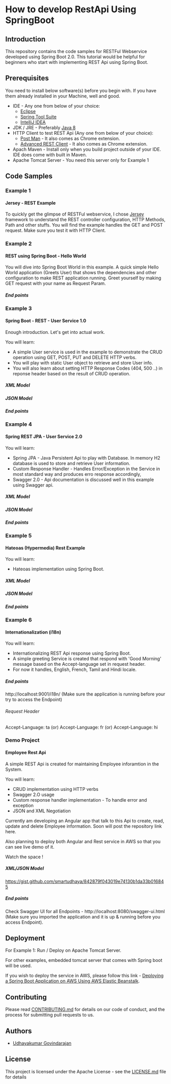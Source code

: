# How to develop RestApi Using SpringBoot

## Introduction

This repository contains the code samples for RESTFul Webservice developed using Spring Boot 2.0. This tutorial would be helpful for beginners who start with implementing REST Api using Spring Boot.

## Prerequisites

You need to install below software(s) before you begin with. If you have them already installed in your Machine, well and good.

* IDE - Any one from below of your choice:
  * [Eclipse](https://www.eclipse.org/downloads/)
  * [Spring Tool Suite](https://spring.io/tools/sts/all)
  * [IntelliJ IDEA](https://www.jetbrains.com/idea/download/)
* JDK / JRE - Preferably [Java 8](http://www.oracle.com/technetwork/java/javase/downloads/index.html)
* HTTP Client to test REST Api (Any one from below of your choice):
  * [Post Man](https://www.getpostman.com/) - It also comes as Chrome extension.
  * [Advanced REST Client](https://install.advancedrestclient.com/#/install) - It also comes as Chrome extension.
* Apach Maven - Install only when you build project outside of your IDE. IDE does come with built in Maven.
* Apache Tomcat Server - You need this server only for Example 1

## Code Samples

### Example 1

#### Jersey - REST Example

To quickly get the glimpse of RESTFul webservice, I chose [Jersey](https://jersey.github.io/) framework to understand the REST controller configuration, HTTP Methods, Path and other stuffs. You will find the example handles the GET and POST request. Make sure you test it with HTTP Client.

### Example 2

#### REST using Spring Boot - Hello World

You will dive into Spring Boot World in this example. A quick simple Hello World application (Greets User) that shows the dependencies and other configuration to make REST application running. Greet yourself by making GET request with your name as Request Param.

##### End points

### Example 3

#### Spring Boot - REST - User Service 1.0

Enough introduction. Let's get into actual work. 

You will learn:

* A simple User service is used in the example to demonstrate the CRUD operation using GET, POST, PUT and DELETE HTTP verbs.
* You will play with static User object to retrieve and store User info. 
* You will also learn about setting HTTP Response Codes (404, 500 ..) in reponse header based on the result of CRUD operation. 

##### XML Model

##### JSON Model

##### End points

### Example 4

#### Spring REST JPA - User Service 2.0

You will learn:

* Spring JPA - Java Persistent Api to play with Database. In memory H2 database is used to store and retrieve User information.
* Custom Response Handler - Handles Error/Exception in the Service in most standard way and produces erro response accordingly,
* Swagger 2.0 - Api documentation is discussed well in this example using Swagger api.

##### XML Model

##### JSON Model

##### End points

### Example 5

#### Hateoas (Hypermedia) Rest Example

You will learn:

* Hateoas implementation using Spring Boot.

##### XML Model

##### JSON Model

##### End points

### Example 6

#### Internationalization (i18n)

You will learn:

* Internationalizing REST Api response using Spring Boot. 
* A simple greeting Service is created that respond with 'Good Morning' message based on the Accept-language set in request header. 
* For now it handles, English, French, Tamil and Hindi locale.

##### End points

http://localhost:9001/i18n/ (Make sure the application is running before your try to access the Endpoint)

###### Request Header

Accept-Language: ta (or) Accept-Language: fr (or) Accept-Language: hi

### Demo Project

#### Employee Rest Api 

A simple REST Api is created for maintaining Employee inforamtion in the System.

You will learn:

* CRUD implementation using HTTP verbs
* Swagger 2.O usage
* Custom response handler implementation - To handle error and exception
* JSON and XML Negotiation

Currently am developing an Angular app that talk to this Api to create, read, update and delete Employee information. Soon will post the repository link here.

Also planning to deploy both Angular and Rest service in AWS so that you can see live demo of it.

Watch the space !

##### XML/JSON Model

https://gist.github.com/smartudhaya/842879f043019e74130b1da33b016845

##### End points

Check Swagger UI for all Endpoints  - http://localhost:8080/swagger-ui.html (Make sure you imported the application and it is up & running before you access Endpoint).

## Deployment

For Example 1: Run / Deploy on Apache Tomcat Server.

For other examples, embedded tomcat server that comes with Spring boot will be used.

If you wish to deploy the service in AWS, please follow this link - [Deploying a Spring Boot Application on AWS Using AWS Elastic Beanstalk](https://aws.amazon.com/blogs/devops/deploying-a-spring-boot-application-on-aws-using-aws-elastic-beanstalk/).

## Contributing

Please read [CONTRIBUTING.md](https://github.com/smartudhaya/RestApiUsingSpringBoot/blob/master/CONTRIBUTION.md) for details on our code of conduct, and the process for submitting pull requests to us.

## Authors

* [Udhayakumar Govindarajan](https://github.com/smartudhaya)

## License

This project is licensed under the Apache License - see the [LICENSE.md](https://github.com/smartudhaya/RestApiUsingSpringBoot/blob/master/LICENSE) file for details

